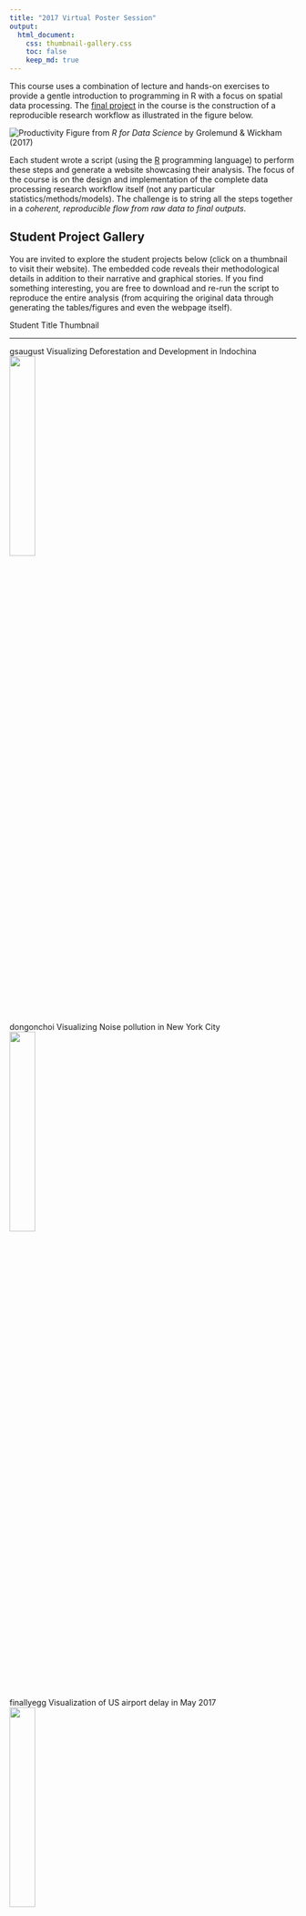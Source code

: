 ```yaml
---
title: "2017 Virtual Poster Session"
output:
  html_document:
    css: thumbnail-gallery.css
    toc: false
    keep_md: true
---
```


This course uses a combination of lecture and hands-on exercises to provide a gentle introduction to programming in R with a focus on spatial data processing. The [final project](Project.html) in the course is the construction of a reproducible research workflow as illustrated in the figure below.

![Productivity](00_CourseIntroduction/assets/data-science.png)
Figure from _R for Data Science_ by Grolemund & Wickham (2017)

Each student wrote a script (using the [R](https://www.r-project.org/) programming language) to perform these steps and generate a website showcasing their analysis. The focus of the course is on the design and implementation of the complete data processing research workflow itself (not any particular statistics/methods/models). The challenge is to string all the steps together in a _coherent, reproducible flow from raw data to final outputs_.  

## Student Project Gallery

You are invited to explore the student projects below (click on a thumbnail to visit their website).  The embedded code reveals their methodological details in addition to their narrative and graphical stories.   If you find something interesting, you are free to download and re-run the script to reproduce the entire analysis (from acquiring the original data through generating the tables/figures and even the webpage itself).















Student          Title                                                                      Thumbnail                                                                                                                                                  
---------------  -------------------------------------------------------------------------  -----------------------------------------------------------------------------------------------------------------------------------------------------------
gsaugust         Visualizing Deforestation and Development in Indochina                     <a href=https://gsaugust.github.io/RDataScience_Project/ target='_blank'> <img src=assets/projthumbs/web_gsaugust.png alt='' height='30%'></a>             
dongonchoi       Visualizing Noise pollution in New York City                               <a href=https://dongonchoi.github.io/RDataScience_Project/ target='_blank'> <img src=assets/projthumbs/web_dongonchoi.png alt='' height='30%'></a>         
finallyegg       Visualization of US airport delay in May 2017                              <a href=https://finallyegg.github.io/RDataScience_Project/ target='_blank'> <img src=assets/projthumbs/web_finallyegg.png alt='' height='30%'></a>         
aflesnia         Long Term and Short Term Changes in Sea Ice Thickness                      <a href=https://aflesnia.github.io/RDataScience_Project/ target='_blank'> <img src=assets/projthumbs/web_aflesnia.png alt='' height='30%'></a>             
faithlxy         Application of the p-Median Problem in Clinic Allocation                   <a href=https://faithlxy.github.io/RDataScience_Project/ target='_blank'> <img src=assets/projthumbs/web_faithlxy.png alt='' height='30%'></a>             
luyc95           Drought in Texas                                                           <a href=https://luyc95.github.io/RDataScience_Project/ target='_blank'> <img src=assets/projthumbs/web_luyc95.png alt='' height='30%'></a>                 
littlepennypaw   Investigator Networks at UB                                                <a href=https://littlepennypaw.github.io/RDataScience_Project/ target='_blank'> <img src=assets/projthumbs/web_littlepennypaw.png alt='' height='30%'></a> 
xhrui            Visualization of air quality in Buffalo and the effective factors          <a href=https://xhrui.github.io/RDataScience_Project/ target='_blank'> <img src=assets/projthumbs/web_xhrui.png alt='' height='30%'></a>                   
ebschust         Graptolite Synonymies                                                      <a href=https://ebschust.github.io/RDataScience_Project/ target='_blank'> <img src=assets/projthumbs/web_ebschust.png alt='' height='30%'></a>             
gcschwer         Sub-Watershed Land Use Analysis of the Eleven Finger Lakes                 <a href=https://gcschwer.github.io/RDataScience_Project/ target='_blank'> <img src=assets/projthumbs/web_gcschwer.png alt='' height='30%'></a>             
hannahstokes     Social Disparities of Sea Level Rise in Miami?                             <a href=https://hannahstokes.github.io/RDataScience_Project/ target='_blank'> <img src=assets/projthumbs/web_hannahstokes.png alt='' height='30%'></a>     
atancyl          Shrinking Cities’ Population Estimation: Night Lights as an Intermediary   <a href=https://atancyl.github.io/RDataScience_Project/ target='_blank'> <img src=assets/projthumbs/web_atancyl.png alt='' height='30%'></a>               
danqing1234      Niagara Falls Erosion vs. Time                                             <a href=https://danqing1234.github.io/DanqingW_FirstDraft/ target='_blank'> <img src=assets/projthumbs/web_danqing1234.png alt='' height='30%'></a>        
yifan70932       Evolution of Religious Population                                          <a href=https://yifan70932.github.io/RDataScience_Project target='_blank'> <img src=assets/projthumbs/web_yifan70932.png alt='' height='30%'></a>          
went7            American Business Pattern                                                  <a href=https://went7.github.io/Rfinal/ target='_blank'> <img src=assets/projthumbs/web_went7.png alt='' height='30%'></a>                                 
jongseow         Visualization of U.S. population mobility changes                          <a href=https://jongseow.github.io/RDataScience_Project/ target='_blank'> <img src=assets/projthumbs/web_jongseow.png alt='' height='30%'></a>             
jessicatwood     Habitat Suitability for Bison bison in The United States                   <a href=https://jessicatwood.github.io/RDataScience_Project/ target='_blank'> <img src=assets/projthumbs/web_jessicatwood.png alt='' height='30%'></a>     
penghangliu      Crime Rates Analysis in New York States, 2016                              <a href=https://penghangliu.github.io/RDataScience_Project/ target='_blank'> <img src=assets/projthumbs/web_penghangliu.png alt='' height='30%'></a>       
sarapete         Visualizing Puerto Rican Homelessness in Western New York                  <a href=https://sarapete.github.io/RDataScience_Project/ target='_blank'> <img src=assets/projthumbs/web_sarapete.png alt='' height='30%'></a>             
atancyl          Shrinking Cities’ Population Estimation: Night Lights as an Intermediary   <a href=https://atancyl.github.io/RDataScience_Project/ target='_blank'> <img src=assets/projthumbs/web_atancyl.png alt='' height='30%'></a>               
kdvorenkamp      The Hydrology of the Niagara River                                         <a href=https://kdvorenkamp.github.io/RDataScience_Project/ target='_blank'> <img src=assets/projthumbs/web_kdvorenkamp.png alt='' height='30%'></a>       
junjieli         NA                                                                         <a href=https://junjieli.shinyapps.io/shiny/ target='_blank'> <img src=assets/projthumbs/web_junjieli.png alt='' height='30%'></a>                         
